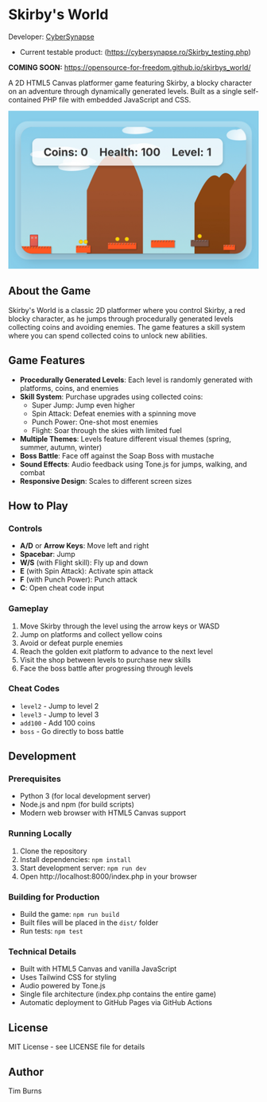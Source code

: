 # Skirby's World

Developer: [CyberSynapse](https://cybersynapse.ro/) 

- Current testable product: (https://cybersynapse.ro/Skirby_testing.php)

**COMING SOON:** https://opensource-for-freedom.github.io/skirbys_world/

A 2D HTML5 Canvas platformer game featuring Skirby, a blocky character on an adventure through dynamically generated levels. Built as a single self-contained PHP file with embedded JavaScript and CSS.

![Skirby's World Screenshot](IMG_2133.jpeg)

## About the Game

Skirby's World is a classic 2D platformer where you control Skirby, a red blocky character, as he jumps through procedurally generated levels collecting coins and avoiding enemies. The game features a skill system where you can spend collected coins to unlock new abilities.

## Game Features

- **Procedurally Generated Levels**: Each level is randomly generated with platforms, coins, and enemies
- **Skill System**: Purchase upgrades using collected coins:
  - Super Jump: Jump even higher
  - Spin Attack: Defeat enemies with a spinning move
  - Punch Power: One-shot most enemies  
  - Flight: Soar through the skies with limited fuel
- **Multiple Themes**: Levels feature different visual themes (spring, summer, autumn, winter)
- **Boss Battle**: Face off against the Soap Boss with mustache
- **Sound Effects**: Audio feedback using Tone.js for jumps, walking, and combat
- **Responsive Design**: Scales to different screen sizes

## How to Play

### Controls
- **A/D** or **Arrow Keys**: Move left and right
- **Spacebar**: Jump
- **W/S** (with Flight skill): Fly up and down
- **E** (with Spin Attack): Activate spin attack
- **F** (with Punch Power): Punch attack
- **C**: Open cheat code input

### Gameplay
1. Move Skirby through the level using the arrow keys or WASD
2. Jump on platforms and collect yellow coins
3. Avoid or defeat purple enemies
4. Reach the golden exit platform to advance to the next level
5. Visit the shop between levels to purchase new skills
6. Face the boss battle after progressing through levels

### Cheat Codes
- `level2` - Jump to level 2
- `level3` - Jump to level 3  
- `add100` - Add 100 coins
- `boss` - Go directly to boss battle

## Development

### Prerequisites
- Python 3 (for local development server)
- Node.js and npm (for build scripts)
- Modern web browser with HTML5 Canvas support

### Running Locally
1. Clone the repository
2. Install dependencies: `npm install`
3. Start development server: `npm run dev`
4. Open http://localhost:8000/index.php in your browser

### Building for Production
- Build the game: `npm run build`
- Built files will be placed in the `dist/` folder
- Run tests: `npm test`

### Technical Details
- Built with HTML5 Canvas and vanilla JavaScript
- Uses Tailwind CSS for styling
- Audio powered by Tone.js
- Single file architecture (index.php contains the entire game)
- Automatic deployment to GitHub Pages via GitHub Actions

## License

MIT License - see LICENSE file for details

## Author

Tim Burns
